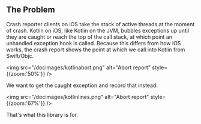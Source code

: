 ## The Problem

Crash reporter clients on iOS take the stack of active threads at the moment of crash. Kotlin on iOS, like Kotlin on the JVM, bubbles exceptions up until they are caught or reach the top of the call stack, at which point an unhandled exception hook is called. Because this differs from how iOS works, the crash report shows the point at which we call into Kotlin from Swift/Objc.

<img src="/docimages/kotlinabort.png" alt="Abort report" style={{zoom:'50%'}} />

We want to get the caught exception and record that instead:

<img src="/docimages/kotlinlines.png" alt="Abort report" style={{zoom:'67%'}} />

That's what this library is for.